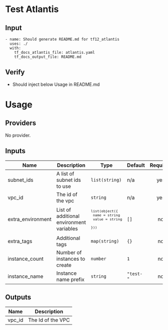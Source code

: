 # Test Atlantis

## Input
```
- name: Should generate README.md for tf12_atlantis
  uses: ./
  with:
    tf_docs_atlantis_file: atlantis.yaml
    tf_docs_output_file: README.md
```

## Verify
- Should inject below Usage in README.md

# Usage
<!--- BEGIN_TF_DOCS --->
## Providers

No provider.

## Inputs

| Name | Description | Type | Default | Required |
|------|-------------|------|---------|:-----:|
| subnet\_ids | A list of subnet ids to use | `list(string)` | n/a | yes |
| vpc\_id | The id of the vpc | `string` | n/a | yes |
| extra\_environment | List of additional environment variables | <code><pre>list(object({<br>    name  = string<br>    value = string<br>  }))<br></pre></code> | `[]` | no |
| extra\_tags | Additional tags | `map(string)` | `{}` | no |
| instance\_count | Number of instances to create | `number` | `1` | no |
| instance\_name | Instance name prefix | `string` | `"test-"` | no |

## Outputs

| Name | Description |
|------|-------------|
| vpc\_id | The Id of the VPC |
<!--- END_TF_DOCS --->
